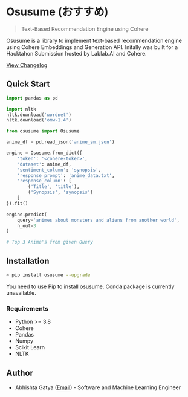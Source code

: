 # Osusume (おすすめ)

> Text-Based Recommendation Engine using Cohere

Osusume is a library to implement text-based recommendation engine using Cohere Embeddings and Generation API. 
Initally was built for a Hacktahon Submission hosted by Lablab.AI and Cohere.

[View Changelog](github.com/abhishtagatya/osusume/blob/master/CHANGELOG.md)

## Quick Start

```python
import pandas as pd

import nltk
nltk.download('wordnet')
nltk.download('omw-1.4')

from osusume import Osusume

anime_df = pd.read_json('anime_sm.json')

engine = Osusume.from_dict({
    'token': '<cohere-token>',
    'dataset': anime_df,
    'sentiment_column': 'synopsis',
    'response_prompt': 'anime_data.txt',
    'response_column': [
        ('Title', 'title'),
        ('Synopsis', 'synopsis')
    ]
}).fit()

engine.predict(
    query='animes about monsters and aliens from another world', 
    n_out=3
)

# Top 3 Anime's from given Query

```

## Installation

```bash
~ pip install osusume --upgrade
```
You need to use Pip to install osusume. Conda package is currently unavailable.

### Requirements
* Python >= 3.8
* Cohere
* Pandas
* Numpy
* Scikit Learn
* NLTK

## Author
* Abhishta Gatya ([Email](mailto:abhishtagatya@yahoo.com)) - Software and Machine Learning Engineer